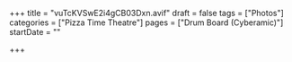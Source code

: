 +++
title = "vuTcKVSwE2i4gCB03Dxn.avif"
draft = false
tags = ["Photos"]
categories = ["Pizza Time Theatre"]
pages = ["Drum Board (Cyberamic)"]
startDate = ""

+++
